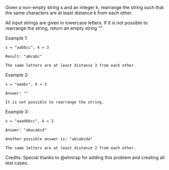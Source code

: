 Given a non-empty string s and an integer k, rearrange the string such that the same characters are at least distance k from each other.

All input strings are given in lowercase letters. If it is not possible to rearrange the string, return an empty string "".

Example 1:
```
s = "aabbcc", k = 3

Result: "abcabc"

The same letters are at least distance 3 from each other.
```
Example 2:
```
s = "aaabc", k = 3

Answer: ""

It is not possible to rearrange the string.
```
Example 3:
```
s = "aaadbbcc", k = 2

Answer: "abacabcd"

Another possible answer is: "abcabcda"

The same letters are at least distance 2 from each other.
```
Credits:
Special thanks to @elmirap for adding this problem and creating all test cases.